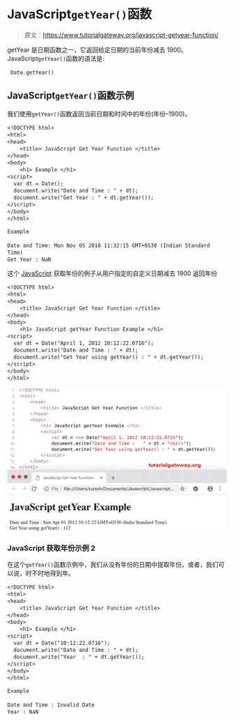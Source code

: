 # JavaScript`getYear()`函数

> 原文：<https://www.tutorialgateway.org/javascript-getyear-function/>

getYear 是日期函数之一，它返回给定日期的当前年份减去 1900。JavaScript`getYear()`函数的语法是:

```
 Date.getYear()
```

## JavaScript`getYear()`函数示例

我们使用`getYear()`函数返回当前日期和时间中的年份(年份–1900)。

```
<!DOCTYPE html>
<html>
<head>
    <title> JavaScript Get Year Function </title>
</head>
<body>
    <h1> Example </h1>
<script>
  var dt = Date();  
  document.write("Date and Time : " + dt);
  document.write("Get Year : " + dt.getYear());
</script>
</body>
</html>
```

```
Example

Date and Time: Mon Nov 05 2018 11:32:15 GMT+0530 (Indian Standard Time)
Get Year : NaN
```

这个 [JavaScript](https://www.tutorialgateway.org/javascript/) 获取年份的例子从用户指定的自定义日期减去 1900 返回年份

```
<!DOCTYPE html>
<html>
<head>
    <title> JavaScript Get Year Function </title>
</head>
<body>
    <h1> JavaScript getYear Function Example </h1>
<script>
  var dt = Date("April 1, 2012 10:12:22.0716");
  document.write("Date and Time : " + dt);
  document.write("Get Year using getYear() : " + dt.getYear());
</script>
</body>
</html>
```

![JavaScript getYear Function 2](img/a03cf634ef638aa8c1606884122827d7.png)

### JavaScript 获取年份示例 2

在这个`getYear()`函数示例中，我们从没有年份的日期中提取年份。或者，我们可以说，时不时地得到年。

```
<!DOCTYPE html>
<html>
<head>
    <title> JavaScript Get Year Function </title>
</head>
<body>
    <h1> Example </h1>
<script>
  var dt = Date("10:12:22.0716");
  document.write("Date and Time : " + dt);
  document.write("Year  : " + dt.getYear());
</script>
</body>
</html>
```

```
Example

Date and Time : Invalid Date
Year : NaN
```
